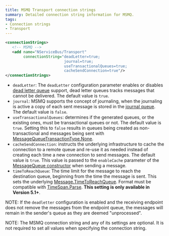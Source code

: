 ```yaml
---
title: MSMQ Transport connection strings
summary: Detailed connection string information for MSMQ.
tags:
- Connection strings
- Transport
---
```


```xml
<connectionStrings>
   <!-- MSMQ -->
   <add name="NServiceBus/Transport"
        connectionString="deadLetter=true;
                          journal=true;
                          useTransactionalQueues=true;
                          cacheSendConnection=true"/>
</connectionStrings>
```

 * `deadLetter`: The `deadLetter` configuration parameter enables or disables [dead letter queue](https://msdn.microsoft.com/en-us/library/ms706227.aspx) support, dead letter queues tracks messages that cannot be delivered. The default value is `true`.
 * `journal`: MSMQ supports the concept of journaling, when the journaling is active a copy of each sent message is stored in the [journal queue](https://msdn.microsoft.com/en-us/library/ms702011.aspx). The default value is `false`.
 * `useTransactionalQueues`: determines if the generated queues, or the existing ones, must be transactional queues or not. The default value is `true`. Setting this to `false` results in queues being created as non-transactional and messages being sent with [MessageQueueTransactionType.None](https://msdn.microsoft.com/en-us/library/system.messaging.messagequeuetransactiontype).
 * `cacheSendConnection`: instructs the underlying infrastructure to cache the connection to a remote queue and re-use it as needed instead of creating each time a new connection to send messages. The default value is `true`. This value is passed to the `enableCache` parameter of the [MessageQueue constructor](https://msdn.microsoft.com/en-us/library/ms143856) when sending a message.
 * `timeToReachQueue`: The time limit for the message to reach the destination queue, beginning from the time the message is sent. This sets the underlying [Message.TimeToReachQueue](https://msdn.microsoft.com/en-us/library/system.messaging.message.timetoreachqueue). Format must be compatible with [TimeSpan.Parse](https://msdn.microsoft.com/en-us/library/se73z7b9). **This setting is only available in Version 5.1+**.

NOTE: If the `deadletter` configuration is enabled and the receiving endpoint does not remove the messages from the endpoint queue, the messages will remain in the sender's queue as they are deemed "unprocessed".

NOTE: The MSMQ connection string and any of its settings are optional. It is not required to set all values when specifying the connection string.
